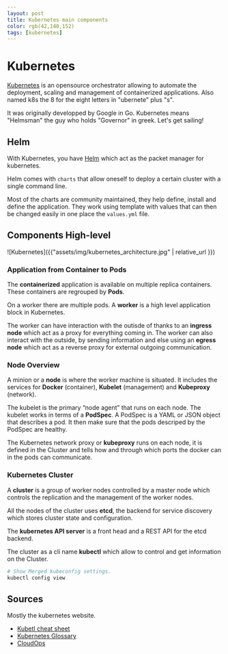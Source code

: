 ```yaml
---
layout: post
title: Kubernetes main components
color: rgb(42,140,152)
tags: [kubernetes]
---
```


# Kubernetes

[Kubernetes](https://kubernetes.io/) is an opensource orchestrator allowing to automate the deployment, scaling and management of containerized applications.
Also named k8s the 8 for the eight letters in "ubernete" plus "s".

It was originally developped by Google in Go.
Kubernetes means "Helmsman" the guy who holds "Governor" in greek. Let's get sailing!

## Helm

With Kubernetes, you have [Helm](https://helm.sh/) which act as the packet manager for kubernetes.

Helm comes with `charts` that allow oneself to deploy a certain cluster with a single command line. 

Most of the charts are community maintained, they help define, install and define the application.
They work using template with values that can then be changed easily in one place the `values.yml` file.

## Components High-level

![Kubernetes]({{"assets/img/kubernetes_architecture.jpg" | relative_url }})

### Application from Container to Pods

The **containerized** application is available on multiple replica containers. 
These containers are regrouped by **Pods**.

On a worker there are multiple pods. 
A **worker** is a high level application block in Kubernetes.

The worker can have interaction with the outisde of thanks to an **ingress node** which act as a proxy for everything coming in.
The worker can also interact with the outside, by sending information and else using an **egress node** which act as a reverse proxy for external outgoing communication.

### Node Overview

A minion or a **node** is where the worker machine is situated.
It includes the services for **Docker** (container), **Kubelet** (management) and **Kubeproxy** (network). 

The kubelet is the primary “node agent” that runs on each node. The kubelet works in terms of a **PodSpec**. 
A PodSpec is a YAML or JSON object that describes a pod.
It then make sure that the pods descriped by the PodSpec are healthy. 

The Kubernetes network proxy or **kubeproxy** runs on each node, it is defined in the Cluster and tells how and through which ports the docker can in the pods can communicate. 

### Kubernetes Cluster

A **cluster** is a group of worker nodes controlled by a master node which controls the replication and the management of the worker nodes.

All the nodes of the cluster uses **etcd**, the backend for service discovery which stores cluster state and configuration.

The **kubernetes API server** is a front head and a REST API for the etcd backend.

The cluster as a cli name **kubectl** which allow to control and get information on the Cluster.

```bash
# Show Merged kubeconfig settings.
kubectl config view
```


## Sources

Mostly the kubernetes website.

- [Kubetl cheat sheet](https://kubernetes.io/docs/reference/kubectl/cheatsheet/)
- [Kubernetes Glossary](https://kubernetes.io/docs/reference/glossary/?fundamental=true)
- [CloudOps](https://www.cloudops.com/)
